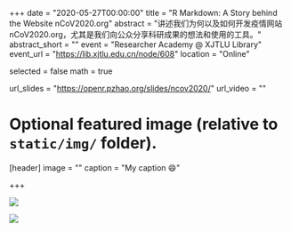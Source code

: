 +++
date = "2020-05-27T00:00:00"
title = "R Markdown: A Story behind the Website nCoV2020.org"
abstract = "讲述我们为何以及如何开发疫情网站 nCoV2020.org，尤其是我们向公众分享科研成果的想法和使用的工具。"
abstract_short = ""
event = "Researcher Academy @ XJTLU Library"
event_url = "https://lib.xjtlu.edu.cn/node/608"
location = "Online"

selected = false
math = true

url_slides = "https://openr.pzhao.org/slides/ncov2020/"
url_video = ""

# Optional featured image (relative to `static/img/` folder).
[header]
image = ""
caption = "My caption :smile:"

+++


![](https://lib.xjtlu.edu.cn/sites/default/files/2020-05/banner-01.png)

![](https://lib.xjtlu.edu.cn/sites/default/files/inline-images/%E5%BE%AE%E4%BF%A1%E6%88%AA%E5%9B%BE_20200518152148.png)